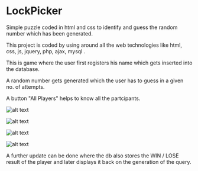 # LockPicker
Simple puzzle coded in html and css to identify and guess the random number which has been generated.

This project is coded by using around all the web technologies like html, css, js, jquery, php, ajax, mysql .

This is game where the user first registers his name which gets inserted into the database.

A random number gets generated which the user has to guess in a given no. of attempts. 

A button "All Players" helps to know all the partcipants.

![alt text](https://github.com/robocyber/LockPicker/blob/master/agehh.JPG)

![alt text](https://github.com/robocyber/LockPicker/blob/master/3v4y3by.JPG)

![alt text](https://github.com/robocyber/LockPicker/blob/master/enter.JPG)

![alt text](https://github.com/robocyber/LockPicker/blob/master/winnerg.JPG)

A further update can be done where the db also stores the WIN / LOSE result of the player and later displays it back on the generation of the query.
